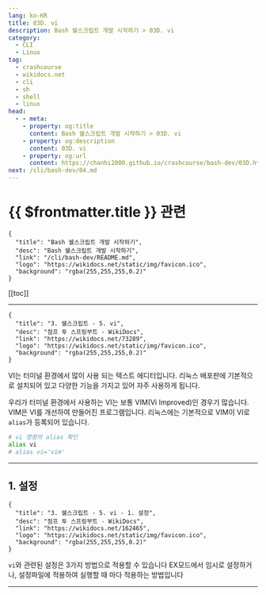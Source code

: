```yaml
---
lang: ko-KR
title: 03D. vi
description: Bash 쉘스크립트 개발 시작하기 > 03D. vi
category:
  - CLI
  - Linux
tag: 
  - crashcourse
  - wikidocs.net
  - cli
  - sh
  - shell
  - linux
head:
  - - meta:
    - property: og:title
      content: Bash 쉘스크립트 개발 시작하기 > 03D. vi
    - property: og:description
      content: 03D. vi
    - property: og:url
      content: https://chanhi2000.github.io/crashcourse/bash-dev/03D.html
next: /cli/bash-dev/04.md
---
```


# {{ $frontmatter.title }} 관련

```component VPCard
{
  "title": "Bash 쉘스크립트 개발 시작하기",
  "desc": "Bash 쉘스크립트 개발 시작하기",
  "link": "/cli/bash-dev/README.md",
  "logo": "https://wikidocs.net/static/img/favicon.ico",
  "background": "rgba(255,255,255,0.2)"
}
```

[[toc]]

---

```component VPCard
{
  "title": "3. 쉘스크립트 - 5. vi",
  "desc": "점프 투 스프링부트 - WikiDocs",
  "link": "https://wikidocs.net/73289",
  "logo": "https://wikidocs.net/static/img/favicon.ico",
  "background": "rgba(255,255,255,0.2)"
}
```

VI는 터미널 환경에서 많이 사용 되는 텍스트 에디터입니다. 리눅스 배포판에 기본적으로 설치되어 있고 다양한 기능을 가지고 있어 자주 사용하게 됩니다.

우리가 터미널 환경에서 사용하는 VI는 보통 <FontIcon icon="iconfont icon-vim"/>VIM(Vi Improved)인 경우기 많습니다. <FontIcon icon="iconfont icon-vim"/>VIM은 VI를 개선하여 만들어진 프로그램입니다. 리눅스에는 기본적으로 VIM이 VI로 `alias`가 등록되어 있습니다.

```sh
# vi 명령의 alias 확인 
alias vi
# alias vi='vim'
```

---

## 1. 설정

```component VPCard
{
  "title": "3. 쉘스크립트 - 5. vi - 1. 설정",
  "desc": "점프 투 스프링부트 - WikiDocs",
  "link": "https://wikidocs.net/162465",
  "logo": "https://wikidocs.net/static/img/favicon.ico",
  "background": "rgba(255,255,255,0.2)"
}
```

`vi`와 관련된 설정은 3가지 방법으로 적용할 수 있습니다 EX모드에서 임시로 설정하거나, 설정파일에 적용하여 실행할 때 마다 적용하는 방법입니다

<!-- TODO: 작성 -->

---
